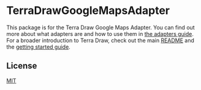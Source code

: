 # TerraDrawGoogleMapsAdapter

This package is for the Terra Draw Google Maps Adapter. You can find out more about what adapters are and how to use them in [the adapters guide](./../../guides/3.ADAPTERS.md). For a broader introduction to Terra Draw, check out the main [README](../../README.md) and the [getting started guide](../../guides/1.GETTING_STARTED.md).

## License 

[MIT](../../LICENSE)